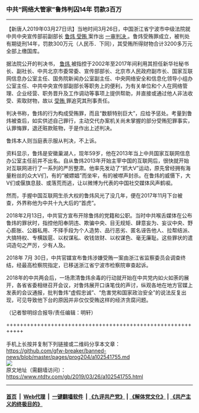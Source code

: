### 中共“网络大管家”鲁炜判囚14年 罚款3百万
------------------------

<div class="post_content" itemprop="articleBody">
 <p>
  【新唐人2019年03月27日讯】当地时间3月26日，中国浙江省宁波市中级法院就中共中央宣传部前副部长
  <a href="https://www.ntdtv.com/gb/鲁炜.htm">
   鲁炜
  </a>
  <a href="https://www.ntdtv.com/gb/受贿.htm">
   受贿
  </a>
  案作出
  <a href="https://www.ntdtv.com/gb/一审判决.htm">
   一审判决
  </a>
  。鲁炜受贿罪成立，被判处有期徒刑14年，罚款300万元（人民币．下同），其受贿所得财物合计3200多万元全部上缴国库。
 </p>
 <p>
  据法院公开的判决书，
  <a href="https://www.ntdtv.com/gb/鲁炜.htm">
   鲁炜
  </a>
  被指控于2002年至2017年间利用其担任新华社秘书长、副社长、中共北京市委常委、宣传部部长、北京市人民政府副市长、国家互联网信息办公室主任、国务院新闻办公室副主任、中央网络安全和信息化领导小组办公室主任、中共中央宣传部副部长等职务上的便利，为有关单位和个人在网络管理、企业经营、职务晋升及工作调动等事项上提供帮助，并直接或通过他人非法收受、索取财物，故以
  <a href="https://www.ntdtv.com/gb/受贿.htm">
   受贿
  </a>
  罪追究其刑事责任。
 </p>
 <p>
  判决书称，鲁炜的行为构成受贿罪，而且“数额特别巨大”，应给予惩处。考量到鲁炜被查后，如实供述自己罪行，主动交代办案机关尚未掌握的部分受贿犯罪事实，认罪悔罪，退还赃款赃物，于是作出上述判决。
 </p>
 <p>
  鲁炜本人则当庭表示服从判决，不上诉。
 </p>
 <p>
  资料显示，鲁炜是安徽巢湖人，现年59岁，他在2013年当上中共国家互联网信息办公室主任前并不出名。自从鲁炜2013年开始主宰中国的互联网后，很快就开始对互联网进行了一系列的严厉整肃。他率先发动了“抓大V”运动，原先曾经拥有海量粉丝的众大V们，有的“被嫖娼”而坐牢，有的被噤声封杀。在鲁炜的威慑下，大V们或偃旗息鼓、或落荒而逃，让以微博为代表的中国社交媒体风声鹤唳。
 </p>
 <p>
  然而，手握中国互联网生杀大权的鲁炜风光了没几年，便在2017年11月下台被查，外界称他为中共十九大后的“首虎”。
 </p>
 <p>
  2018年2月13日，中共官方宣布开除鲁炜的党籍和公职。当时中共喉舌媒体在公布鲁炜的罪状时，指控他阳奉阴违、欺骗中央、目无规矩、肆意妄为、妄议中央、野心膨胀、公器私用、不择手段为个人造势、品行恶劣、匿名诬告他人、拉帮结派、大搞特权、专横跋扈、以权谋私、收钱敛财、以权谋色、毫无廉耻。这些罪状的遣词造句之严厉，少有人及。
 </p>
 <p>
  2018年 7月 30日，中共官媒宣布鲁炜涉嫌受贿一案由浙江省监察委员会调查终结，经最高检察院指定，已移送浙江省宁波市检察院审查起诉。
 </p>
 <p>
  2018年的中共两会后，一场肃清鲁炜余毒的行动就开始在中共党内如火如荼的展开，各省省委相继召开会议，对鲁炜展开口诛笔伐的声讨，纵观各地在地方官媒上发表的会议通报，批判鲁炜“虚假忠诚”、“危害党和国家政治安全”的说法反复出现，可见导致他下台的原因并非仅仅受贿这样的经济贪腐问题。
 </p>
 <p>
  （记者黎明综合报导/责任编辑：明轩）
 </p>
 <div class="single_ad">
 </div>
</div>

+++++++++++++++++++++++++++++++++++++++++++++++++++++++++++<br/><br/>
手机上长按并复制下列链接或二维码分享本文章：<br/>
https://github.com/gfw-breaker/banned-news/blob/master/pages/prog204/a102541755.md <br/>
<a href='https://github.com/gfw-breaker/banned-news/blob/master/pages/prog204/a102541755.md'><img src='https://github.com/gfw-breaker/banned-news/blob/master/pages/prog204/a102541755.md.png'/></a> <br/>
原文地址（需翻墙访问）：https://www.ntdtv.com/gb/2019/03/26/a102541755.html


------------------------
#### [首页](https://github.com/gfw-breaker/banned-news/blob/master/README.md) &nbsp;|&nbsp; [Web代理](https://github.com/labour-camp/helloworld) &nbsp;|&nbsp; [一键翻墙软件](https://github.com/gfw-breaker/nogfw/blob/master/README.md) &nbsp;| [《九评共产党》](https://github.com/gfw-breaker/9ping.md/blob/master/README.md#九评之一评共产党是什么) | [《解体党文化》](https://github.com/gfw-breaker/jtdwh.md/blob/master/README.md) | [《共产主义的终极目的》](https://github.com/gfw-breaker/gczydzjmd.md/blob/master/README.md)

